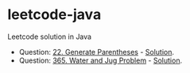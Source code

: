 # leetcode-java
Leetcode solution in Java

- Question: [22. Generate Parentheses](https://leetcode.com/problems/generate-parentheses/) - [Solution](https://github.com/fluency03/leetcode-java/blob/master/GenerateParentheses22.java).
- Question: [365. Water and Jug Problem](https://leetcode.com/problems/water-and-jug-problem/) - [Solution](https://github.com/fluency03/leetcode-java/blob/master/WaterAndJugProblem365.java).
